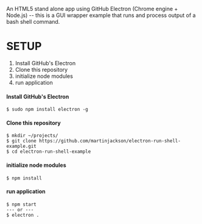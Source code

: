 
An HTML5 stand alone app using GitHub Electron (Chrome engine + Node.js) -- this is a GUI wrapper example that runs and process output of a bash shell command. 

# SETUP

1. Install GitHub's Electron
2. Clone this repository
3. initialize node modules
4. run application

#### Install GitHub's Electron
```Shell
$ sudo npm install electron -g
```
#### Clone this repository
```Shell
$ mkdir ~/projects/
$ git clone https://github.com/martinjackson/electron-run-shell-example.git
$ cd electron-run-shell-example
```
#### initialize node modules
```Shell
$ npm install
```
#### run application
```Shell
$ npm start
--- or ---
$ electron .
```
